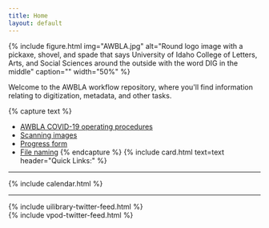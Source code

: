 ```yaml
---
title: Home
layout: default
---
```


{% include figure.html img="AWBLA.jpg" alt="Round logo image with a pickaxe, shovel, and spade that says University of Idaho College of Letters, Arts, and Social Sciences around the outside with the word DIG in the middle" caption="" width="50%" %}

Welcome to the AWBLA workflow repository, where you'll find information relating to digitization, metadata, and other tasks.

{% capture text %}
- [AWBLA COVID-19 operating procedures](images/AWBLA_CovidPolicy.pdf)
- [Scanning images](/content/1-scanning.html#images)
- [Progress form](https://forms.office.com/r/qc4PMuDhhN)
- [File naming](/content/1-scanning.md#file)
{% endcapture %}
{% include card.html text=text header="Quick Links:" %}

------

{% include calendar.html %}

---

<div class="row pt-4">
    <div class="col-sm-6">
        {% include uilibrary-twitter-feed.html %}
    </div>
    <div class="col-sm-6">
        {% include vpod-twitter-feed.html %}
    </div>
</div> 


